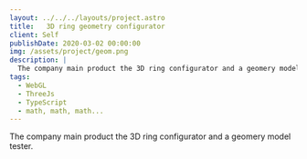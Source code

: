 ```yaml
---
layout: ../../../layouts/project.astro
title:   3D ring geometry configurator
client: Self
publishDate: 2020-03-02 00:00:00
img: /assets/project/geom.png
description: |
  The company main product the 3D ring configurator and a geomery model tester.
tags:
  - WebGL
  - ThreeJs
  - TypeScript
  - math, math, math...
---
```


The company main product the 3D ring configurator and a geomery model tester.